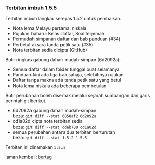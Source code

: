 ---
---

### Terbitan imbuh 1.5.5

Terbitan imbuh langkau selepas 1.5.2 untuk pembaikan.

- Nota lema Melayu pertama: niskala
- Rujukan baharu: Kelas daftar, Soal terjemah
- Permudah simpanan daftar dan bab panduan (#34)
- Perbetul aksara tanda petik satu (#35)
- Nota terbitan sedia dicipta (GitHub)

Butir ringkas gabung dahan mudah-simpan (6d2092a):

- Semua daftar dalam folder tunggal buat selamanya
- Panduan kini ada tiga bab sahaja, selebihnya rujukan
- Daftar tanpa makna ada tanda petik satu yang betul
- Nota lema niskala ada beberapa pembetulan

Butir perubahan boleh disemak melalui sejarah sumbangan
dan garis perintah git berikut.

- 6d2092a gabung dahan mudah-simpan  
beza: `git diff --stat 6858af2 6d2092a`
- cd1a02d cipta nota terbitan sedia  
beza: `git diff --stat ddeb700 cd1a02d`
- semua perubahan antara dua terbitan berturutan  
beza: `git diff --stat 1.5.2 1.5.5`

Terbitan ini dinamakan `1.5.5`

laman kembali: [bertag][0]

  [0]: ../bertag.md
